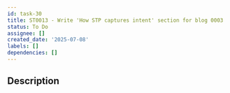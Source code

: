 ```yaml
---
id: task-30
title: ST0013 - Write 'How STP captures intent' section for blog 0003
status: To Do
assignee: []
created_date: '2025-07-08'
labels: []
dependencies: []
---
```


## Description
